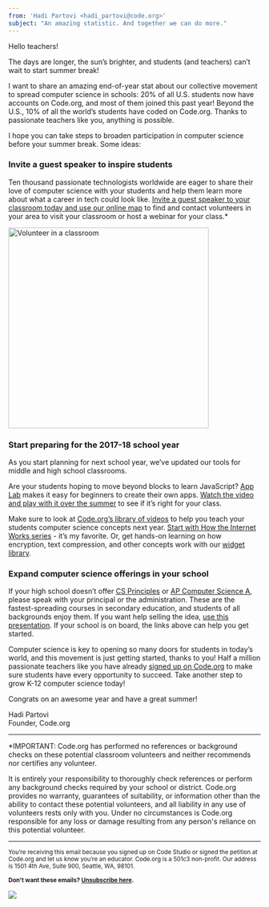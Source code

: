 ```yaml
---
from: 'Hadi Partovi <hadi_partovi@code.org>'
subject: "An amazing statistic. And together we can do more."
---
```


<style type="text/css">@media only screen and (max-width: 399px) { 
      .scaleimages { max-width: 100%; height: auto !important; 
          
      } 
  }
</style>
  
Hello teachers!

The days are longer, the sun’s brighter, and students (and teachers) can’t wait to start summer break! 

I want to share an amazing end-of-year stat about our collective movement to spread computer science in schools: 20% of all U.S. students now have accounts on Code.org, and most of them joined this past year! Beyond the U.S., 10% of all the world’s students have coded on Code.org. Thanks to passionate teachers like you, anything is possible.

I hope you can take steps to broaden participation in computer science before your summer break. Some ideas:

### Invite a guest speaker to inspire students

Ten thousand passionate technologists worldwide are eager to share their love of computer science with your students and help them learn more about what a career in tech could look like. [Invite a guest speaker to your classroom today and use our online map](https://code.org/volunteer/local) to find and contact volunteers in your area to visit your classroom or host a webinar for your class.* 

<img class="pattern" src="https://s3.amazonaws.com/cdo-email-images/amy_teaching.png" alt="Volunteer in a classroom" width="400" style="display: block; border: 0;" />

### Start preparing for the 2017-18 school year

As you start planning for next school year, we’ve updated our tools for middle and high school classrooms. 

Are your students hoping to move beyond blocks to learn JavaScript? [App Lab](http://code.org/applab) makes it easy for beginners to create their own apps. [Watch the video and play with it over the summer](http://code.org/applab) to see if it’s right for your class. 

Make sure to look at [Code.org’s library of videos](https://code.org/educate/resources/videos) to help you teach your students computer science concepts next year. [Start with How the Internet Works series](https://code.org/educate/resources/videos) - it’s my favorite. Or, get hands-on learning on how encryption, text compression, and other concepts work with our [widget library](https://code.org/educate/csp/widgets).

### Expand computer science offerings in your school
If your high school doesn’t offer [CS Principles](http://code.org/csp) or [AP Computer Science A](https://code.org/educate/curriculum/apcsa), please speak with your principal or the administration. These are the fastest-spreading courses in secondary education, and students of all backgrounds enjoy them. If you want help selling the idea, [use this presentation](https://code.org/files/computer_science_advocacy.pptx). If your school is on board, the links above can help you get started.

Computer science is key to opening so many doors for students in today’s world, and this movement is just getting started, thanks to you! Half a million passionate teachers like you have already [signed up on Code.org](https://code.org/) to make sure students have every opportunity to succeed. Take another step to grow K-12 computer science today!

Congrats on an awesome year and have a great summer! 

Hadi Partovi<br/> 
Founder, Code.org

<hr/>

*IMPORTANT: Code.org has performed no references or background checks on these potential classroom volunteers and neither recommends nor certifies any volunteer.

It is entirely your responsibility to thoroughly check references or perform any background checks required by your school or district. Code.org provides no warranty, guarantees of suitability, or information other than the ability to contact these potential volunteers, and all liability in any use of volunteers rests only with you. Under no circumstances is Code.org responsible for any loss or damage resulting from any person's reliance on this potential volunteer.

<p> <hr/> <small> You’re receiving this email because you signed up on Code Studio or signed the petition at Code.org and let us know you’re an educator. Code.org is a 501c3 non-profit. Our address is 1501 4th Ave, Suite 900, Seattle, WA, 98101.

<strong>Don't want these emails? <a href="<%= unsubscribe_link %>">Unsubscribe here</a>.</strong></small></p>

![](<%= tracking_pixel %>)